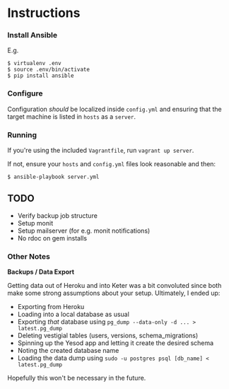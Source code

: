 # Instructions

### Install Ansible

E.g.

```
$ virtualenv .env
$ source .env/bin/activate
$ pip install ansible
```

### Configure

Configuration _should_ be localized inside `config.yml` and ensuring that the target machine is listed in `hosts` as a `server`.

### Running

If you're using the included `Vagrantfile`, run `vagrant up server`.

If not, ensure your `hosts` and `config.yml` files look reasonable and then:

```
$ ansible-playbook server.yml
```

## TODO

* Verify backup job structure
* Setup monit
* Setup mailserver (for e.g. monit notifications)
* No rdoc on gem installs

### Other Notes

**Backups / Data Export**

Getting data out of Heroku and into Keter was a bit convoluted since both make some strong assumptions about your setup. Ultimately, I ended up:

* Exporting from Heroku
* Loading into a local database as usual
* Exporting _that_ database using `pg_dump --data-only -d ... > latest.pg_dump`
* Deleting vestigial tables (users, versions, schema_migrations)
* Spinning up the Yesod app and letting it create the desired schema
* Noting the created database name
* Loading the data dump using `sudo -u postgres psql [db_name] < latest.pg_dump`

Hopefully this won't be necessary in the future.
